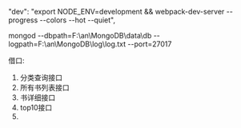 "dev": "export NODE_ENV=development && webpack-dev-server --progress --colors --hot --quiet",

mongod --dbpath=F:\an\MongoDB\data\db --logpath=F:\an\MongoDB\log\log.txt --port=27017


借口:
1. 分类查询接口
2. 所有书列表接口
3. 书详细接口
4. top10接口
5.